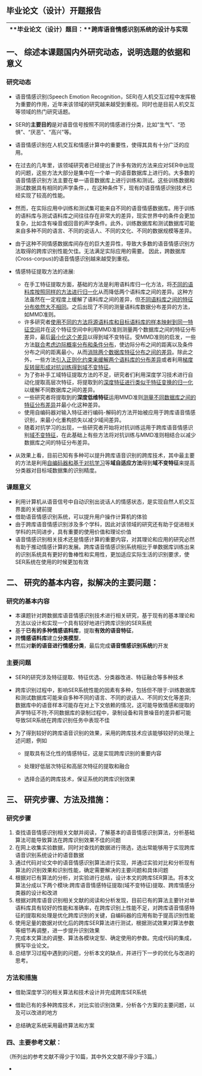 

## 毕业论文（设计）开题报告

 

| **毕业论文（设计）题目：**跨库语音情感识别系统的设计与实现 |
| ---------------------------------------------------------- |

##   一、 综述本课题国内外研究动态，说明选题的依据和意义

### 研究动态

- 语音情感识别(Speech Emotion Recognition，SER)在人机交互过程中发挥极为重要的作用，近年来该领域的研究越来越受到重视。同时也是目前人机交互等领域的热门研究话题。
- SER的**主要目的**是对语音信号按照不同的情感进行分类，比如“生气”、“恐惧”、“厌恶”、“高兴”等。
- 语音情感识别在人机交互和情感计算中的重要性，使得其具有十分广泛的应用。
- 在过去的几年里，该领域研究者已经提出了许多有效的方法来应对SER中出现的问题，这些方法大部分是集中在一个单一的语音数据库上进行的。大多数的语音情感识别方法主要在单一语音数据库上进行训练和测试。这些训练数据和测试数据具有相同的声学条件，，在这种条件下，现有的语音情感识别技术已经实现了较高的性能。
- 然而，在实际应用中训练和测试集可能来自不同的语音情感数据库。用于训练的语料库与测试语料库之间往往存在非常大的差异，现实世界中的条件会更加复杂，比如含有噪音或回音的声学条件。此外，训练数据库和测试数据库可能来自多种不同的语言、不同的说话人、不同的文化、不同的数据规模等差异。
- 由于这种不同情感数据库间存在的巨大差异性，导致大多数的语音情感识别方法取得的跨库识别性能欠佳。无法满足实际应用的需要。 因此，跨数据库(Cross-corpus)的语音情感识别越来越受到重视。
- 情感特征提取方法的进展:
  - 在手工特征提取方面，基础的方法是利用语料库归一化方法，将<u>不同的语料库按照同样的方法进行归一化</u>从而降低两个语料库之间的差异。这种方法虽然在一定程度上缓解了语料库之间的差异，但<u>不同语料库之间的特征分布依然大不相同</u>。之后出现了不同的测量语料库数据分布差异的方法，如MMD准则。
  - 许多研究者<u>使用不同的方法将源语料库和目标语料库的样本映射到同一特征空间</u>并在这个特征空间中利用MMD准则测量两个数据库之间的特征分布差异，最后<u>最小化这个差异</u>以得到域不变特征。受MMD准则的启发，一些方法<u>联合考虑边际概率分布和条件分布</u>，使边际分布之间的距离以及条件分布之间的距离最小，从而<u>消除两个数据库特征分布之间的差异</u>。除此之外，一些方法<u>引入正则化约束来缓解两个语料库的分布差异</u>或者利用<u>梯度反转层形成对抗训练得到域不变特征</u>。
  - 为了弥补手工域特征提取方法的不足，研究者们利用深度学习技术进行自动化提取高层次特征，将提取到的<u>深度特征进行类似于特征变换的归一化</u>以缓解不同数据库之间的差异。
  - 一些研究者将提取到的**深度低维特征**运用MMD准则<u>测量不同数据库之间的特征分布差异</u>并最小化这种差异。
  - 使用自编码器对输入特征进行编码-解码的方法开始被应用于跨库语音情感识别，来最小化重构损失以减少域间差异。
  - 随着对抗学习的出现，一些研究者开始将对抗训练运用于跨库语音情感识别<u>域不变特征</u>，在此基础上有些方法将对抗训练与MMD准则相结合以减少数据库之间的特征分布差异。

- 从效果上看，目前已知有多种可以提升跨库语音识别的跨库技术，其中最主要的方法是利用<u>自编码器和基于对抗学习</u>等**域自适应方法**得到**域不变特征**来提高分类器对目标域数据集的识别精度。                        

### 课题意义

- 利用计算机从语音信号中自动识别出说话人的情感状态，是实现自然人机交互界面的关键前提
- 借助语音情感识别系统，可以提升用户操作计算机的体验
- 由于跨库语音情感识别涉及多个学科，因此对该领域的研究还有助于促进相关学科的共同进步，具有重要的使用价值和理论价值
- 语音情感识别相关技术还是情感计算的重要内容，对其理论和应用的研究必然有助于推动情感计算的发展。跨库语音情感识别系统相比于单数据库训练出来的识别系统具有更好的鲁棒性和实用性，更加适应实际生活的识别要求，使SER系统在使用的时候更加有效

## 二、  研究的基本内容，拟解决的主要问题：

### 研究的基本内容

- 本课题针对跨数据库语音情感识别技术进行相关研究，基于现有的基本理论和方法以设计和实现一个具有较好地进行跨库识别的SER系统
- 基于**已有的多种情感语料库**，提取**有效的语音特征**，
- 跨**情感语料库**建立**分类模型**，
- 然后对**新的语音进行情感分类**，最后完成**语音情感识别系统**的开发

### 主要问题

- SER的研究涉及特征提取、特征优选、分类器改进、特征融合等多种技术

- 跨库识别过程中，影响SER系统性能的因素有多种，包括但不限于:训练数据库和测试数据库可能来自多种不同的语言、不同的说话人、不同的文化等差异;数据库中的语音样本可能存在对上下文依赖的情况，这可能导致情感和提取的声学特征不符;不同数据库的录制过程中，录制设备和背景噪音的差异都可能导致SER系统在跨库识别任务中表现不佳

- 为了得到较好的跨库语音识别的效果，采用的跨库技术应该能够较好的处理上述问题，例如

  - 提取具有泛化性的情感特征，这是实现跨库识别的重要内容

  - 处理好低层次特征和高层次特征的提取和融合

  - 选择合适的跨库技术，保证系统的跨库识别效果

    

## 三、  研究步骤、方法及措施：

### 研究步骤

1. 查找语音情感识别相关文献并阅读，了解基本的语音情感识别算法，分析基础算法可能导致算法在跨库识别效果不佳的问题
2. 在网上收集实验数据，同时对查找的数据进行筛选，选出常能够用于实现跨库语音识别系统设计的语音数据
3. 通过代码对论文中的语音情感识别算法进行实现，并通过实验对比和分析现有算法的识别效果和识别性能，确定需要解决的主要问题和具体问题
4. 根据对已有算法的分析，对实验进行总结，设计本文的跨库SER算法。将本文算法分成以下两个模块:跨库语音情感特征提取(域不变特征)提取、跨库情感分类器的设计和改进
5. 根据对跨库语音识别相关文献的阅读和分析发现，目前已有的算法主要针对单语料库具有较好的性能和准确率，在跨库识别上性能不足，对跨库语音情感特征的提取和处理是优化跨库识别的关键，自编码器的应用有助于提高识别性能
6. 使用足量的数据对优化后的跨库SER算法进行测试，根据测试效果对算法参数等细节再调整，进一步提升识别效果
7. 完成本文算法的调整、算法各模块定型、确定使用的参数。完成代码的集成，撰写毕业论文。
8. 总结学习过程中遇到的问题，分析本文的缺点，并进行下一步的优化与改进的思考。

### 方法和措施

- 借助深度学习的相关算法和技术设计并完成跨库SER系统

- 借助已有的多种跨库技术，对比实验识别效果，分析各个方案的主要问题，以及可以改进的地方
- 总结确定系统采用最终算法和方案      





###  **四、主要参考文献：**

（所列出的参考文献不得少于10篇，其中外文文献不得少于3篇。）   

-  